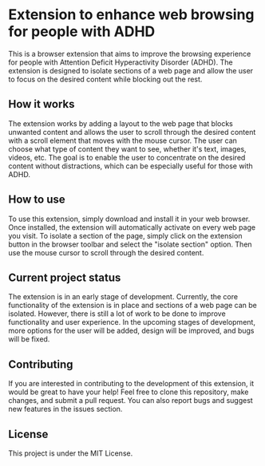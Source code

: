 # Extension to enhance web browsing for people with ADHD

This is a browser extension that aims to improve the browsing experience for people with Attention Deficit Hyperactivity Disorder (ADHD). The extension is designed to isolate sections of a web page and allow the user to focus on the desired content while blocking out the rest.

## How it works

The extension works by adding a layout to the web page that blocks unwanted content and allows the user to scroll through the desired content with a scroll element that moves with the mouse cursor. The user can choose what type of content they want to see, whether it's text, images, videos, etc. The goal is to enable the user to concentrate on the desired content without distractions, which can be especially useful for those with ADHD.

## How to use

To use this extension, simply download and install it in your web browser. Once installed, the extension will automatically activate on every web page you visit. To isolate a section of the page, simply click on the extension button in the browser toolbar and select the "isolate section" option. Then use the mouse cursor to scroll through the desired content.

## Current project status

The extension is in an early stage of development. Currently, the core functionality of the extension is in place and sections of a web page can be isolated. However, there is still a lot of work to be done to improve functionality and user experience. In the upcoming stages of development, more options for the user will be added, design will be improved, and bugs will be fixed.

## Contributing

If you are interested in contributing to the development of this extension, it would be great to have your help! Feel free to clone this repository, make changes, and submit a pull request. You can also report bugs and suggest new features in the issues section.

## License

This project is under the MIT License.